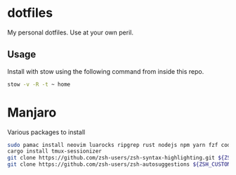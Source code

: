 # dotfiles

My personal dotfiles.
Use at your own peril.

## Usage

Install with stow using the following command from inside this repo.

```sh
stow -v -R -t ~ home
```

# Manjaro

Various packages to install

```sh
sudo pamac install neovim luarocks ripgrep rust nodejs npm yarn fzf codespell fd
cargo install tmux-sessionizer
git clone https://github.com/zsh-users/zsh-syntax-highlighting.git ${ZSH_CUSTOM:-~/.oh-my-zsh/custom}/plugins/zsh-syntax-highlighting
git clone https://github.com/zsh-users/zsh-autosuggestions ${ZSH_CUSTOM:-~/.oh-my-zsh/custom}/plugins/zsh-autosuggestions
```
